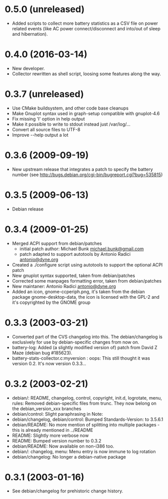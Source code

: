 0.5.0 (unreleased)
=====
* Added scripts to collect more battery statistics as a CSV file
  on power related events (like AC power connect/disconnect and into/out of
  sleep and hibernation). 

0.4.0 (2016-03-14)
=====
* New developer.
* Collector rewritten as shell script, loosing some features along the way.

0.3.7 (unreleased)
=====
* Use CMake buildsystem, and other code base cleanups
* Make Gnuplot syntax used in graph-setup compatible with gnuplot-4.6
* Fix missing 'I' option in help output
* Make it possible to write to stdout instead just /var/log/...
* Convert all source files to UTF-8
* Improve --help output a lot

0.3.6 (2009-09-19)
=====
* New upstream release that integrates a patch to specify the battery number
  (see http://bugs.debian.org/cgi-bin/bugreport.cgi?bug=535815)

0.3.5 (2009-06-13)
=====
* Debian release

0.3.4 (2009-01-25)
=====
* Merged ACPI support from debian/patches
  - initial patch author: Michael Bunk <michael.bunk@gmail.com>
  - patch adapted to support autotools by Antonio Radici <antonio@dyne.org>
* Created a ./configure script using autotools to support the optional
  ACPI patch
* New gnuplot syntax supported, taken from debian/patches
* Corrected some manpages formatting error, taken from debian/patches
* New maintaner: Antonio Radici <antonio@dyne.org>
* Added an icon, gnome-ccperiph.png, it's taken from the debian
  package gnome-desktop-data, the icon is licensed with the GPL-2 and
  it's copyrighted by the GNOME group

0.3.3 (2003-03-21)
=====
* Converted part of the CVS changelog into this.  The debian/changelog
  is exclusively for use by debian-specific changes from now on.
* battery-log: Added (a slightly modified version of) patch from
  David Z Maze (debian bug #185623).
* battery-stats-collector.c:myversion : oops: This still thought it
  was version 0.2. It's now version 0.3.3...

0.3.2 (2003-02-21)
=====
* debian/: README, changelog, control, copyright, init.d, logrotate,
  menu, rules: Removed debian-specific files from trunc.  They now
  belong on the debian_version_xxx branches
* debian/control: Slight paraphrasing in Note:
* debian/changelog, debian/control: Bumped Standards-Version: to 3.5.6.1
* debian/README: No more mention of splitting into multiple packages -
  this is already mentioned in ../README
* README: Slightly more verbose now
* README: Bumped version number to 0.3.2
* debian/README: Now available on non-i386 too.
* debian/: changelog, menu: Menu entry is now immune to log rotation
* debian/changelog: No longer a debian-native package

0.3.1 (2003-01-16)
=====
* See debian/changelog for prehistoric change history.
